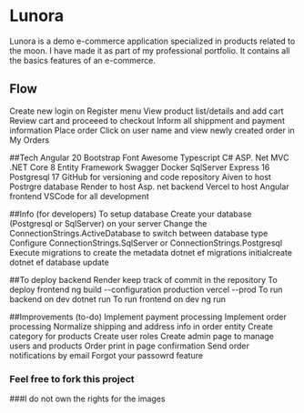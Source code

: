 # Lunora

Lunora is a demo e-commerce application specialized in products related to the moon.
I have made it as part of my professional portfolio. 
It contains all the basics features of an e-commerce.

## Flow
Create new login on Register menu
View product list/details and add cart
Review cart and proceeed to checkout
Inform all shippment and payment information
Place order
Click on user name and view newly created order in My Orders

##Tech
Angular 20
Bootstrap
Font Awesome
Typescript
C#
ASP. Net MVC
.NET Core 8
Entity Framework
Swagger
Docker
SqlServer Express 16
Postgresql 17
GitHub for versioning and code repository
Aiven to host Postrgre database
Render to host Asp. net backend
Vercel to host Angular frontend
VSCode for all development

##Info (for developers)
To setup database
Create your database (Postgresql or SqlServer) on your server
Change the ConnectionStrings.ActiveDatabase to switch between database type
Configure ConnectionStrings.SqlServer or ConnectionStrings.Postgresql
Execute migrations to create the metadata
dotnet ef migrations initialcreate
dotnet ef database update

##To deploy backend
Render keep track of commit in the repository
To deploy frontend
ng build --configuration production
vercel --prod
To run backend on dev
dotnet run
To run frontend on dev
ng run

##Improvements (to-do)
Implement payment processing
Implement order processing
Normalize shipping and address info in order entity
Create category for products
Create user roles
Create admin page to manage users and products
Order print in page confirmation
Send order notifications by email
Forgot your passowrd feature

### Feel free to fork this project

###I do not own the rights for the images
